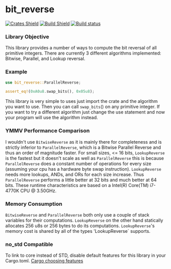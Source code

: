 # bit_reverse
[![Crates Shield](https://img.shields.io/crates/v/bit_reverse.svg "Crates.io")](https://crates.io/crates/bit_reverse) [![Build Shield](https://travis-ci.org/EugeneGonzalez/bit_reverse.svg?branch=master "TravisCI")](https://travis-ci.org/EugeneGonzalez/bit_reverse) [![Build status](https://ci.appveyor.com/api/projects/status/hkj3312s9v7rhw3p/branch/master?svg=true)](https://ci.appveyor.com/project/EugeneGonzalez/bit-reverse/branch/master)


### Library Objective
This library provides a number of ways to compute the bit reversal of all primitive integers.
There are currently 3 different algorithms implemented: Bitwise, Parallel, and Lookup reversal.

### Example
```rust
use bit_reverse::ParallelReverse;

assert_eq!(0xA0u8.swap_bits(), 0x05u8);
```
This library is very simple to uses just import the crate and the algorithm you want to use.
Then you can call `swap_bits`() on any primitive integer. If you want to try a different
algorithm just change the use statement and now your program will use the algorithm instead.

### YMMV Performance Comparison
I wouldn't use `BitwiseReverse` as it is mainly there for completeness and is strictly inferior
to `ParallelReverse`, which is a Bitwise Parallel Reverse and thus an order of magnitude faster.
For small sizes, <= 16 bits, `LookupReverse` is the fastest but it doesn't scale as well as 
`ParallelReverse` this is because `ParallelReverse` does a constant number of operations for
every size (assuming your cpu has a hardware byte swap instruction). `LookupReverse` needs more
lookups, ANDs, and ORs for each size increase. Thus `ParallelReverse` performs a little better
at 32 bits and much better at 64 bits. These runtime characteristics are based on a Intel(R)
Core(TM) i7-4770K CPU @ 3.50GHz.

### Memory Consumption
`BitwiseReverse` and `ParallelReverse` both only use a couple of stack variables for their
computations. `LookupReverse` on the other hand statically allocates 256 u8s or 256 bytes to
do its computations. `LookupReverse`'s memory cost is shared by all of the types 
'LookupReverse` supports.

### no_std Compatible
To link to core instead of STD, disable default features for this library in your Cargo.toml.
[Cargo choosing features](http://doc.crates.io/specifying-dependencies.html#choosing-features)
